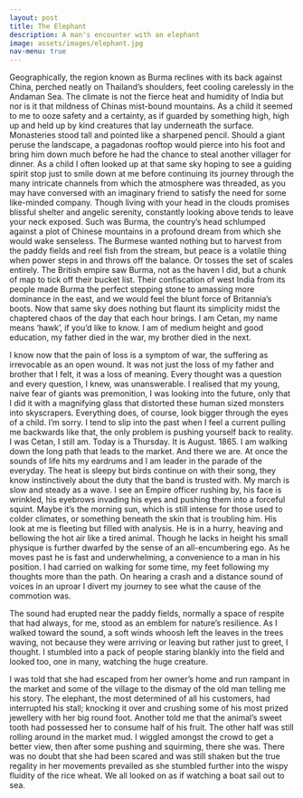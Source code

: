 ```yaml
---
layout: post
title: The Elephant
description: A man's encounter with an elephant
image: assets/images/elephant.jpg
nav-menu: true
---
```


Geographically, the region known as Burma reclines with its back against China, perched neatly on Thailand’s shoulders, feet cooling carelessly in the Andaman Sea. The climate is not the fierce heat and humidity of India but nor is it that mildness of Chinas mist-bound mountains. As a child it seemed to me to ooze safety and a certainty, as if guarded by something high, high up and held up by kind creatures that lay underneath the surface. Monasteries stood tall and pointed like a sharpened pencil. Should a giant peruse the landscape, a pagadonas rooftop would pierce into his foot and bring him down much before he had the chance to steal another villager for dinner. As a child I often looked up at that same sky hoping to see a guiding spirit stop just to smile down at me before continuing its journey through the many intricate channels from which the atmosphere was threaded, as you may have conversed with an imaginary friend to satisfy the need for some like-minded company. Though living with your head in the clouds promises blissful shelter and angelic serenity, constantly looking above tends to leave your neck exposed. Such was Burma, the country’s head schlumped against a plot of Chinese mountains in a profound dream from which she would wake senseless. The Burmese wanted nothing but to harvest from the paddy fields and reel fish from the stream, but peace is a volatile thing when power steps in and throws off the balance. Or tosses the set of scales entirely.  The British empire saw Burma, not as the haven I did, but a chunk of map to tick off their bucket list. Their confiscation of west India from its people made Burma the perfect stepping stone to amassing more dominance in the east, and we would feel the blunt force of Britannia’s boots. Now that same sky does nothing but flaunt its simplicity midst the chaptered chaos of the day that each hour brings. I am Cetan, my name means ‘hawk’, if you’d like to know. I am of medium height and good education, my father died in the war, my brother died in the next. 

I know now that the pain of loss is a symptom of war, the suffering as irrevocable as an open wound. It was not just the loss of my father and brother that I felt, it was a loss of meaning. Every thought was a question and every question, I knew, was unanswerable. I realised that my young, naive fear of giants was premonition, I was looking into the future, only that I did it with a magnifying glass that distorted these human sized monsters into skyscrapers. Everything does, of course, look bigger through the eyes of a child. I’m sorry. I tend to slip into the past when I feel a current pulling me backwards like that, the only problem is pushing yourself back to reality. I was Cetan, I still am. Today is a Thursday. It is August. 1865. I am walking down the long path that leads to the market. And there we are. At once the sounds of life hits my eardrums and I am leader in the parade of the everyday. The heat is sleepy but birds continue on with their song, they know instinctively about the duty that the band is trusted with. My march is slow and steady as a wave. I see an Empire officer rushing by, his face is wrinkled, his eyebrows invading his eyes and pushing them into a forceful squint. Maybe it’s the morning sun, which is still intense for those used to colder climates, or something beneath the skin that is troubling him. His look at me is fleeting but filled with analysis. He is in a hurry, heaving and bellowing the hot air like a tired animal. Though he lacks in height his small physique is further dwarfed by the sense of an all-encumbering ego. As he moves past he is fast and underwhelming, a convenience to a man in his position. I had carried on walking for some time, my feet following my thoughts more than the path. On hearing a crash and a distance sound of voices in an uproar I divert my journey to see what the cause of the commotion was. 

 The sound had erupted near the paddy fields, normally a space of respite that had always, for me, stood as an emblem for nature’s resilience. As I walked toward the sound, a soft winds whoosh left the leaves in the trees waving, not because they were arriving or leaving but rather just to greet, I thought. I stumbled into a pack of people staring blankly into the field and looked too, one in many, watching the huge creature. 

 I was told that she had escaped from her owner’s home and run rampant in the market and some of the village to the dismay of the old man telling me his story. The elephant, the most determined of all his customers, had interrupted his stall; knocking it over and crushing some of his most prized jewellery with her big round foot. Another told me that the animal’s sweet tooth had possessed her to consume half of his fruit. The other half was still rolling around in the market mud. I wiggled amongst the crowd to get a better view, then after some pushing and squirming, there she was.  There was no doubt that she had been scared and was still shaken but the true regality in her movements prevailed as she stumbled further into the wispy fluidity of the rice wheat. We all looked on as if watching a boat sail out to sea.